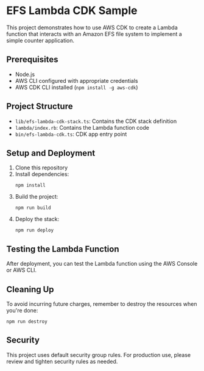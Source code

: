 # EFS Lambda CDK Sample

This project demonstrates how to use AWS CDK to create a Lambda function that interacts with an Amazon EFS file system to implement a simple counter application.

## Prerequisites

- Node.js
- AWS CLI configured with appropriate credentials
- AWS CDK CLI installed (`npm install -g aws-cdk`)

## Project Structure

- `lib/efs-lambda-cdk-stack.ts`: Contains the CDK stack definition
- `lambda/index.rb`: Contains the Lambda function code
- `bin/efs-lambda-cdk.ts`: CDK app entry point

## Setup and Deployment

1. Clone this repository
2. Install dependencies:
   ```
   npm install
   ```
3. Build the project:
   ```
   npm run build
   ```
4. Deploy the stack:
   ```
   npm run deploy
   ```

## Testing the Lambda Function

After deployment, you can test the Lambda function using the AWS Console or AWS CLI.

## Cleaning Up

To avoid incurring future charges, remember to destroy the resources when you're done:

```
npm run destroy
```

## Security

This project uses default security group rules. For production use, please review and tighten security rules as needed.